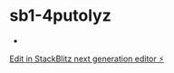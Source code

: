 # sb1-4putolyz
-
[Edit in StackBlitz next generation editor ⚡️](https://stackblitz.com/~/github.com/mariomi/sb1-4putolyz)